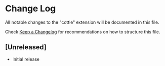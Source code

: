 # Change Log

All notable changes to the "cottle" extension will be documented in this file.

Check [Keep a Changelog](http://keepachangelog.com/) for recommendations on how to structure this file.

## [Unreleased]

- Initial release